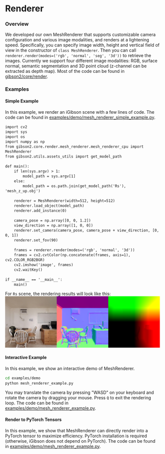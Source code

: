 # Renderer

### Overview

We developed our own MeshRenderer that supports customizable camera configuration and various image modalities, and renders at a lightening speed. Specifically, you can specify image width, height and vertical field of view in the constructor of `class MeshRenderer`. Then you can call `renderer.render(modes=('rgb', 'normal', 'seg', '3d'))` to retrieve the images. Currently we support four different image modalities: RGB, surface normal, semantic segmentation and 3D point cloud (z-channel can be extracted as depth map). Most of the code can be found in [gibson2/core/render](https://github.com/StanfordVL/iGibson/tree/master/gibson2/core/render).

### Examples

#### Simple Example

In this example, we render an iGibson scene with a few lines of code. The code can be found in [examples/demo/mesh_renderer_simple_example.py](https://github.com/StanfordVL/iGibson/blob/master/examples/demo/mesh_renderer_simple_example.py).

```
import cv2
import sys
import os
import numpy as np
from gibson2.core.render.mesh_renderer.mesh_renderer_cpu import MeshRenderer
from gibson2.utils.assets_utils import get_model_path

def main():
    if len(sys.argv) > 1:
        model_path = sys.argv[1]
    else:
        model_path = os.path.join(get_model_path('Rs'), 'mesh_z_up.obj')

    renderer = MeshRenderer(width=512, height=512)
    renderer.load_object(model_path)
    renderer.add_instance(0)

    camera_pose = np.array([0, 0, 1.2])
    view_direction = np.array([1, 0, 0])
    renderer.set_camera(camera_pose, camera_pose + view_direction, [0, 0, 1])
    renderer.set_fov(90)

    frames = renderer.render(modes=('rgb', 'normal', '3d'))
    frames = cv2.cvtColor(np.concatenate(frames, axis=1), cv2.COLOR_RGB2BGR)
    cv2.imshow('image', frames)
    cv2.waitKey()

if __name__ == '__main__':
    main()
```

For `Rs` scene, the rendering results will look like this:
![renderer.png](images/renderer.png)

#### Interactive Example

In this example, we show an interactive demo of MeshRenderer.

```bash
cd examples/demo
python mesh_renderer_example.py
```
You may translate the camera by pressing "WASD" on your keyboard and rotate the camera by dragging your mouse. Press `Q` to exit the rendering loop. The code can be found in [examples/demo/mesh_renderer_example.py](https://github.com/StanfordVL/iGibson/blob/master/examples/demo/mesh_renderer_example.py).

#### Render to PyTorch Tensors

In this example, we show that MeshRenderer can directly render into a PyTorch tensor to maximize efficiency. PyTorch installation is required (otherwise, iGibson does not depend on PyTorch). The code can be found in [examples/demo/mesh_renderer_example.py](https://github.com/StanfordVL/iGibson/blob/master/examples/demo/mesh_renderer_gpu_example.py).


